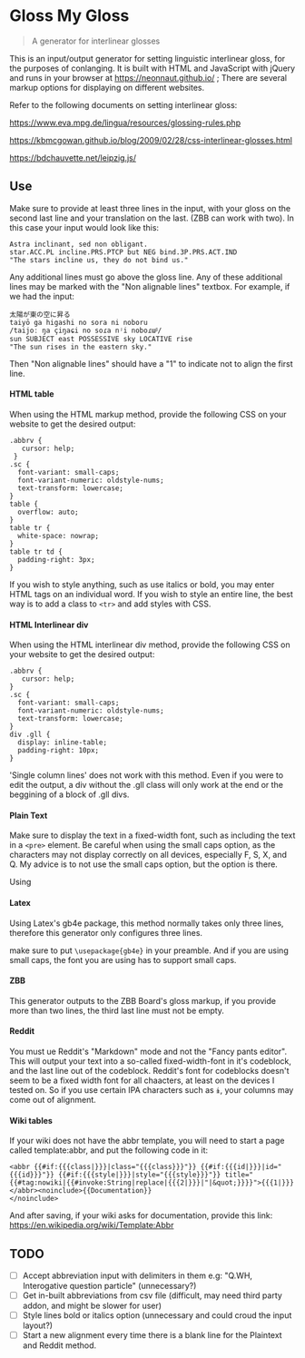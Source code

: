 # Gloss My Gloss

> A generator for interlinear glosses

This is an input/output generator for setting linguistic interlinear gloss, for the purposes of conlanging.
It is built with HTML and JavaScript with jQuery and runs in your browser at https://neonnaut.github.io/ ;
There are several markup options for displaying on different websites.

Refer to the following documents on setting interlinear gloss:

https://www.eva.mpg.de/lingua/resources/glossing-rules.php

https://kbmcgowan.github.io/blog/2009/02/28/css-interlinear-glosses.html

https://bdchauvette.net/leipzig.js/

## Use

Make sure to provide at least three lines in the input, with your gloss on the second last line and your translation on the last. (ZBB can work with two). In this case your input would look like this:

```
Astra inclinant, sed non obligant.
star.ACC.PL incline.PRS.PTCP but NEG bind.3P.PRS.ACT.IND
"The stars incline us, they do not bind us."
```

Any additional lines must go above the gloss line. Any of these additional lines may be marked with the "Non alignable lines" textbox. For example, if we had the input:

```
太陽が東の空に昇る
taiyō ga higashi no sora ni noboru
/taijoː ŋa çiŋaɕi no soɾa nʲi noboɾɯᵝ/
sun SUBJECT east POSSESSIVE sky LOCATIVE rise
"The sun rises in the eastern sky."
```

Then "Non alignable lines" should have a "1" to indicate not to align the first line.

#### HTML table

When using the HTML markup method, provide the following CSS on your website to get the desired output:

```
.abbrv {
   cursor: help;
 }
.sc {
  font-variant: small-caps;
  font-variant-numeric: oldstyle-nums;
  text-transform: lowercase;
}
table {
  overflow: auto;
}
table tr {
  white-space: nowrap;
}
table tr td {
  padding-right: 3px;
}
```

If you wish to style anything, such as use italics or bold, you may enter HTML tags on an individual word. If you wish to style an entire line, the best way is to add a class to `<tr>` and add styles with CSS.

#### HTML Interlinear div

When using the HTML interlinear div method, provide the following CSS on your website to get the desired output:

```
.abbrv {
   cursor: help;
}
.sc {
  font-variant: small-caps;
  font-variant-numeric: oldstyle-nums;
  text-transform: lowercase;
}
div .gll {
  display: inline-table;
  padding-right: 10px;
}
```

'Single column lines' does not work with this method. Even if you were to edit the output, a div without the .gll class will only work at the end or the beggining of a block of .gll divs.

#### Plain Text

Make sure to display the text in a fixed-width font, such as including the text in a `<pre>` element. Be careful when using the small caps option, as the characters may not display correctly on all devices, especially F, S, X, and Q. My advice is to not use the small caps option, but the option is there.

Using

#### Latex

Using Latex's gb4e package, this method normally takes only three lines, therefore this generator only configures three lines.

make sure to put `\usepackage{gb4e}` in your preamble. And if you are using small caps, the font you are using has to support small caps.

#### ZBB

This generator outputs to the ZBB Board's gloss markup, if you provide more than two lines, the third last line must not be empty.

#### Reddit

You must ue Reddit's "Markdown" mode and not the "Fancy pants editor". This will output your text into a so-called fixed-width-font in it's codeblock, and the last line out of the codeblock. Reddit's font for codeblocks doesn't seem to be a fixed width font for all chaacters, at least on the devices I tested on. So if you use certain IPA characters such as `ɨ`, your columns may come out of alignment.

#### Wiki tables

If your wiki does not have the abbr template, you will need to start a page called template:abbr, and put the following code in it:

```
<abbr {{#if:{{{class|}}}|class="{{{class}}}"}} {{#if:{{{id|}}}|id="{{{id}}}"}} {{#if:{{{style|}}}|style="{{{style}}}"}} title="{{#tag:nowiki|{{#invoke:String|replace|{{{2|}}}|"|&quot;}}}}">{{{1|}}}</abbr><noinclude>{{Documentation}}
</noinclude>
```

And after saving, if your wiki asks for documentation, provide this link: https://en.wikipedia.org/wiki/Template:Abbr

## TODO

- [ ] Accept abbreviation input with delimiters in them e.g: "Q.WH, Interogative question particle" (unnecessary?)
- [ ] Get in-built abbreviations from csv file (difficult, may need third party addon, and might be slower for user)
- [ ] Style lines bold or italics option (unnecessary and could croud the input layout?)
- [ ] Start a new alignment every time there is a blank line for the Plaintext and Reddit method.
